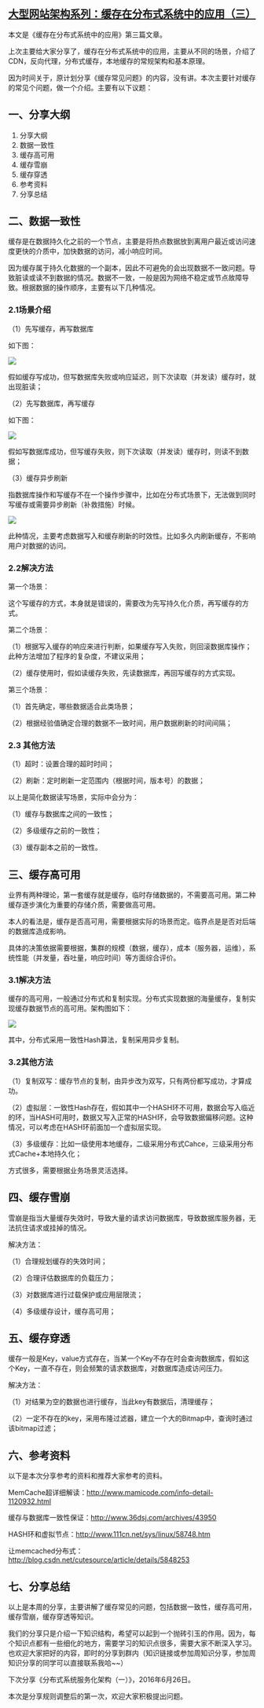 ## [大型网站架构系列：缓存在分布式系统中的应用（三）][0]

本文是《缓存在分布式系统中的应用》第三篇文章。

上次主要给大家分享了，缓存在分布式系统中的应用，主要从不同的场景，介绍了CDN，反向代理，分布式缓存，本地缓存的常规架构和基本原理。

因为时间关于，原计划分享《缓存常见问题》的内容，没有讲。本次主要针对缓存的常见个问题，做一个介绍。主要有以下议题：

## 一、分享大纲

1. 分享大纲
1. 数据一致性
1. 缓存高可用
1. 缓存雪崩
1. 缓存穿透
1. 参考资料
1. 分享总结

## 二、数据一致性

缓存是在数据持久化之前的一个节点，主要是将热点数据放到离用户最近或访问速度更快的介质中，加快数据的访问，减小响应时间。

因为缓存属于持久化数据的一个副本，因此不可避免的会出现数据不一致问题。导致脏读或读不到数据的情况。数据不一致，一般是因为网络不稳定或节点故障导致。根据数据的操作顺序，主要有以下几种情况。

### 2.1场景介绍

（1）先写缓存，再写数据库

如下图：

![][1]

假如缓存写成功，但写数据库失败或响应延迟，则下次读取（并发读）缓存时，就出现脏读；

（2）先写数据库，再写缓存

如下图：

![][2]

假如写数据库成功，但写缓存失败，则下次读取（并发读）缓存时，则读不到数据；

（3）缓存异步刷新

指数据库操作和写缓存不在一个操作步骤中，比如在分布式场景下，无法做到同时写缓存或需要异步刷新（补救措施）时候。

![][3]

此种情况，主要考虑数据写入和缓存刷新的时效性。比如多久内刷新缓存，不影响用户对数据的访问。

### 2.2解决方法

第一个场景：

这个写缓存的方式，本身就是错误的，需要改为先写持久化介质，再写缓存的方式。

第二个场景：

（1）根据写入缓存的响应来进行判断，如果缓存写入失败，则回滚数据库操作；此种方法增加了程序的复杂度，不建议采用；

（2）缓存使用时，假如读缓存失败，先读数据库，再回写缓存的方式实现。

第三个场景：

（1）首先确定，哪些数据适合此类场景；

（2）根据经验值确定合理的数据不一致时间，用户数据刷新的时间间隔；

### 2.3 其他方法

（1）超时：设置合理的超时时间；

（2）刷新：定时刷新一定范围内（根据时间，版本号）的数据；

以上是简化数据读写场景，实际中会分为：

（1）缓存与数据库之间的一致性；

（2）多级缓存之前的一致性；

（3）缓存副本之前的一致性。

## 三、缓存高可用

业界有两种理论，第一套缓存就是缓存，临时存储数据的，不需要高可用。第二种缓存逐步演化为重要的存储介质，需要做高可用。

本人的看法是，缓存是否高可用，需要根据实际的场景而定。临界点是是否对后端的数据库造成影响。

具体的决策依据需要根据，集群的规模（数据，缓存），成本（服务器，运维），系统性能（并发量，吞吐量，响应时间）等方面综合评价。

### 3.1解决方法

缓存的高可用，一般通过分布式和复制实现。分布式实现数据的海量缓存，复制实现缓存数据节点的高可用。架构图如下：

![][4]

其中，分布式采用一致性Hash算法，复制采用异步复制。

### 3.2其他方法

（1）复制双写：缓存节点的复制，由异步改为双写，只有两份都写成功，才算成功。

（2）虚拟层：一致性Hash存在，假如其中一个HASH环不可用，数据会写入临近的环，当HASH可用时，数据又写入正常的HASH环，会导致数据偏移问题。这种情况，可以考虑在HASH环前面加一个虚拟层实现。

（3）多级缓存：比如一级使用本地缓存，二级采用分布式Cahce，三级采用分布式Cache+本地持久化；

方式很多，需要根据业务场景灵活选择。

## 四、缓存雪崩

雪崩是指当大量缓存失效时，导致大量的请求访问数据库，导致数据库服务器，无法抗住请求或挂掉的情况。

解决方法：

（1）合理规划缓存的失效时间；

（2）合理评估数据库的负载压力；

（3）对数据库进行过载保护或应用层限流；

（4）多级缓存设计，缓存高可用；

## 五、缓存穿透

缓存一般是Key，value方式存在，当某一个Key不存在时会查询数据库，假如这个Key，一直不存在，则会频繁的请求数据库，对数据库造成访问压力。

解决方法：

（1）对结果为空的数据也进行缓存，当此key有数据后，清理缓存；

（2）一定不存在的key，采用布隆过滤器，建立一个大的Bitmap中，查询时通过该bitmap过滤；

## 六、参考资料

以下是本次分享参考的资料和推荐大家参考的资料。

MemCache超详细解读：http://www.mamicode.com/info-detail-1120932.html

缓存与数据库一致性保证：http://www.36dsj.com/archives/43950

HASH环和虚拟节点：http://www.111cn.net/sys/linux/58748.htm

让memcached分布式：http://blog.csdn.net/cutesource/article/details/5848253

## 七、分享总结

以上是本周的分享，主要讲解了缓存常见的问题，包括数据一致性，缓存高可用，缓存雪崩，缓存穿透等知识。 

我们的分享只是介绍一下知识结构，希望可以起到一个抛砖引玉的作用。因为，每个知识点都有一些细化的地方，需要学习的知识点很多，需要大家不断深入学习。也欢迎大家把好的内容，即时的分享到群内（知识链接或参加周知识分享，参加周知识分享的同学可以直接联系我哈~~）

下次分享《分布式系统服务化架构（一）》，2016年6月26日。

本次是分享规则调整后的第一次，欢迎大家积极提出问题。

[0]: http://www.cnblogs.com/itfly8/p/5597639.html
[1]: ./img/514476589.jpg
[2]: ./img/1008665032.jpg
[3]: ./img/889329617.jpg
[4]: ./img/2133732642.jpg